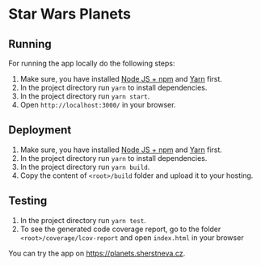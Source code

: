 # Star Wars Planets

## Running
For running the app locally do the following steps:
1. Make sure, you have installed [Node JS + npm](https://nodejs.org/en/download) and [Yarn](https://classic.yarnpkg.com/lang/en/docs/install) first.
2. In the project directory run `yarn` to install dependencies.
3. In the project directory run `yarn start`.
4. Open `http://localhost:3000/` in your browser.

## Deployment
1. Make sure, you have installed [Node JS + npm](https://nodejs.org/en/download) and [Yarn](https://classic.yarnpkg.com/lang/en/docs/install) first.
2. In the project directory run `yarn` to install dependencies.
3. In the project directory run `yarn build`.
4. Copy the content of `<root>/build` folder and upload it to your hosting.

## Testing
1. In the project directory run `yarn test`.
2. To see the generated code coverage report, go to the folder `<root>/coverage/lcov-report` and open `index.html` in your browser

You can try the app on https://planets.sherstneva.cz.